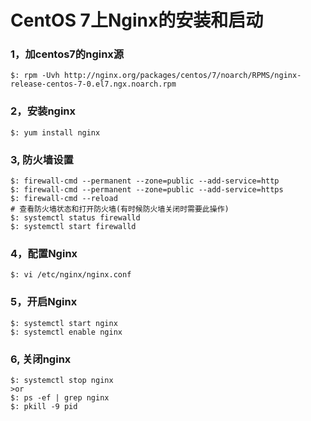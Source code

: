 # CentOS 7上Nginx的安装和启动

### 1，加centos7的nginx源
```
$: rpm -Uvh http://nginx.org/packages/centos/7/noarch/RPMS/nginx-release-centos-7-0.el7.ngx.noarch.rpm
```

### 2，安装nginx
```
$: yum install nginx
```

### 3, 防火墙设置
```
$: firewall-cmd --permanent --zone=public --add-service=http
$: firewall-cmd --permanent --zone=public --add-service=https
$: firewall-cmd --reload
# 查看防火墙状态和打开防火墙(有时候防火墙关闭时需要此操作)
$: systemctl status firewalld
$: systemctl start firewalld
```

### 4，配置Nginx
```
$: vi /etc/nginx/nginx.conf
```

### 5，开启Nginx
```
$: systemctl start nginx
$: systemctl enable nginx
```

### 6, 关闭nginx
```
$: systemctl stop nginx
>or
$: ps -ef | grep nginx
$: pkill -9 pid
```

